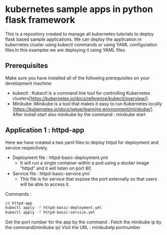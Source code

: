 # kubernetes sample apps in python flask framework
This is a repository created to manage all kubernetes tutorials to deploy flask based sample applications.
We can deploy the application in kubernetes cluster using kubectl commands or using YAML configuration files.In this examples we are deploying it using YAML files.

## Prerequisites
Make sure you have installed all of the following prerequisites on your development machine:
* kubectl : Kubectl is a command line tool for controlling Kubernetes clusters[https://kubernetes.io/docs/reference/kubectl/overview/].
* Minikube :Minikube is a tool that makes it easy to run Kubernetes locally [https://kubernetes.io/docs/setup/learning-environment/minikube/]. After install start also minikube by the command : minikube start

## Application 1 : httpd-app

Here we have created a two yaml files to deploy httpd for deployment and service respectively.
* Deployment file : httpd-basic-deployment.yml
    -   It will run a single container within a pod using a docker image "httpd" and it will listen on port 80
* Service file : httpd-basic-service.yml
    -   This file is for service that expose the port externally so that users will be able to access it.

Commands : 
```bash
cd httpd-app
kubectl apply -f httpd-basic-deployment.yml
kubectl apply -f httpd-basic-service.yml
```
Get the port number for the app by the command : 
Fetch the minikube ip by the command(minikube ip) 
Visit the URL : minikubeIp:portnumber
